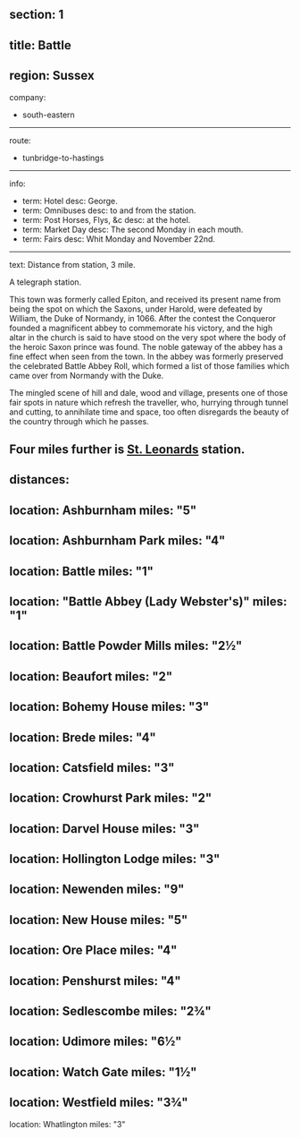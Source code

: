 section: 1
----
title: Battle
----
region: Sussex
----
company:
- south-eastern
----
route:
- tunbridge-to-hastings
----
info:
- term: Hotel
  desc: George.
- term: Omnibuses
  desc: to and from the station.
- term: Post Horses, Flys, &c
  desc: at the hotel.
- term: Market Day
  desc: The second Monday in each mouth.
- term: Fairs
  desc: Whit Monday and November 22nd.
----
text: Distance from station, 3 mile.

A telegraph station.

This town was formerly called Epiton, and received its present name from being the spot on which the Saxons, under Harold, were defeated by William, the Duke of Normandy, in 1066. After the contest the Conqueror founded a magnificent abbey to commemorate his victory, and the high altar in the church is said to have stood on the very spot where the body of the heroic Saxon prince was found. The noble gateway of the abbey has a fine effect when seen from the town. In the abbey was formerly preserved the celebrated Battle Abbey Roll, which formed a list of those families which came over from Normandy with the Duke.

The mingled scene of hill and dale, wood and village, presents one of those fair spots in nature which refresh the traveller, who, hurrying through tunnel and cutting, to annihilate time and space, too often disregards the beauty of the country through which he passes.

Four miles further is [St. Leonards](/stations/st-leonards) station.
----
distances:
-
  location: Ashburnham
  miles: "5"
-
  location: Ashburnham Park
  miles: "4"
-
  location: Battle
  miles: "1"
-
  location: "Battle Abbey (Lady Webster's)"
  miles: "1"
-
  location: Battle Powder Mills
  miles: "2½"
-
  location: Beaufort
  miles: "2"
-
  location: Bohemy House
  miles: "3"
-
  location: Brede
  miles: "4"
-
  location: Catsfield
  miles: "3"
-
  location: Crowhurst Park
  miles: "2"
-
  location: Darvel House
  miles: "3"
-
  location: Hollington Lodge
  miles: "3"
-
  location: Newenden
  miles: "9"
-
  location: New House
  miles: "5"
-
  location: Ore Place
  miles: "4"
-
  location: Penshurst
  miles: "4"
-
  location: Sedlescombe
  miles: "2¾"
-
  location: Udimore
  miles: "6½"
-
  location: Watch Gate
  miles: "1½"
-
  location: Westfield
  miles: "3¾"
-
  location: Whatlington
  miles: "3"
